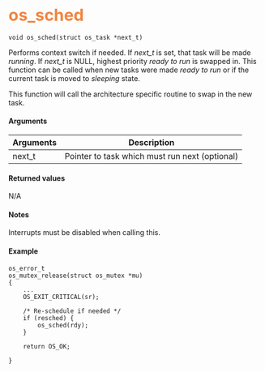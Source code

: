 ## <font color="#F2853F" style="font-size:24pt"> os_sched </font>

```no-highlight
void os_sched(struct os_task *next_t)
```

Performs context switch if needed. If *next_t* is set, that task will be made *running*. If *next_t* is NULL, highest priority *ready to run* is swapped in. This function can be called when new tasks were made *ready to run* or if the current task is moved to *sleeping* state.

This function will call the architecture specific routine to swap in the new task.

#### Arguments

| Arguments | Description |
|-----------|-------------|
| next_t | Pointer to task which must run next (optional) |

#### Returned values

N/A

#### Notes

Interrupts must be disabled when calling this.

#### Example

<Add text to set up the context for the example here>

```no-highlight
os_error_t
os_mutex_release(struct os_mutex *mu)
{
    ...
    OS_EXIT_CRITICAL(sr);

    /* Re-schedule if needed */
    if (resched) {
        os_sched(rdy);
    }

    return OS_OK;

}
```



